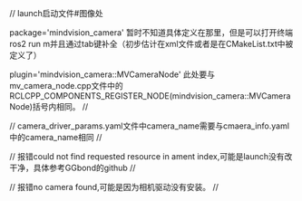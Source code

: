 //
launch启动文件#图像处

package='mindvision_camera'
暂时不知道具体定义在那里，但是可以打开终端ros2 run m并且通过tab键补全（初步估计在xml文件或者是在CMakeList.txt中被定义了）

plugin='mindvision_camera::MVCameraNode'
此处要与mv_camera_node.cpp文件中的RCLCPP_COMPONENTS_REGISTER_NODE(mindvision_camera::MVCameraNode)括号内相同。
//


//
camera_driver_params.yaml文件中camera_name需要与cmaera_info.yaml中的camera_name相同
//


//
报错could not find requested resource in ament index,可能是launch没有改干净，具体参考GGbond的github
//


//
报错no camera found,可能是因为相机驱动没有安装。
//
